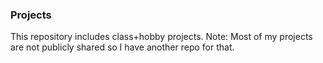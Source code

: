 ### Projects
This repository includes class+hobby projects. Note: Most of my projects are not publicly shared so I have another repo for that.
